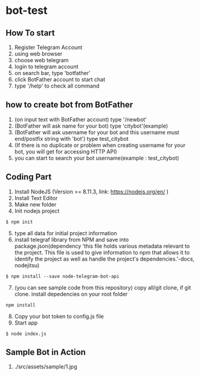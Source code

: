 # bot-test

## How To start
1) Register Telegram Account
2) using web browser
3) choose web telegram
4) login to telegram account
5) on search bar, type 'botfather'
6) click BotFather account to start chat
7) type '/help' to check all command

## how to create bot from BotFather
1) (on input text with BotFather account) type '/newbot'
2) (BotFather will ask name for your bot) type 'citybot'(example)
3) (BotFather will ask username for your bot and this username must end/postfix string with 'bot') type test_citybot
4) (If there is no duplicate or problem when creating username for your bot, you will get for accessing HTTP API)
5) you can start to search your bot username(example : test_citybot) 

## Coding Part
1) Install NodeJS (Version >= 8.11.3, link: https://nodejs.org/en/ )
2) Install Text Editor
3) Make new folder
4) Init nodejs project
```
$ npm init
```
5) type all data for initial project information
6) install telegraf library from NPM and save into package.json(dependency 'this file holds various metadata relevant to the project. This file is used to give information to npm that allows it to identify the project as well as handle the project's dependencies.'-docs, nodejitsu)
```
$ npm install --save node-telegram-bot-api
```
7) (you can see sample code from this repository) copy all/git clone, if git clone. install depedencies on your root folder
```
npm install
```
8) Copy your bot token to config.js file
9) Start app
```
$ node index.js
```

## Sample Bot in Action
1) ./src/assets/sample/1.jpg